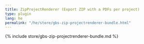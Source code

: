 ```yaml
---
title: ZipProjectRenderer (Export ZIP with a PDFs per project)
type: plugin
lang: he
permalink: "/he/store/gbs-zip-projectrenderer-bundle.html"
---
```


{% include store/gbs-zip-projectrenderer-bundle.md %}
